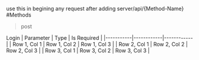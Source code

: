 use this in begining any request after adding server/api/{Method-Name}
#Methods

> post

Login 
|  Parameter |    Type  |    Is Required     |
|-----------|------------|------------|
| Row 1, Col 1 | Row 1, Col 2 | Row 1, Col 3 |
| Row 2, Col 1 | Row 2, Col 2 | Row 2, Col 3 |
| Row 3, Col 1 | Row 3, Col 2 | Row 3, Col 3 |
